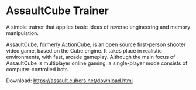 # AssaultCube Trainer 

A simple trainer that applies basic ideas of reverse engineering and memory manipulation.

AssaultCube, formerly ActionCube, is an open source first-person shooter video game, based on the Cube engine. It takes place in realistic environments, with fast, arcade gameplay. Although the main focus of AssaultCube is multiplayer online gaming, a single-player mode consists of computer-controlled bots.

Download: https://assault.cubers.net/download.html
